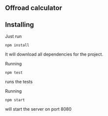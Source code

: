 ## Offroad calculator

Installing
----------

Just run

    npm install

It will download all dependencies for the project.

Running

    npm test

runs the tests


Running

    npm start

will start the server on port 8080
